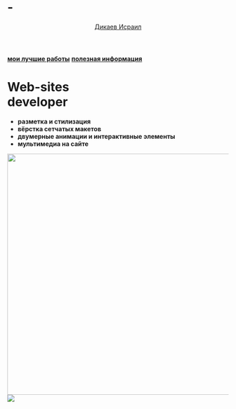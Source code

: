 # -<html>
  <head>
    <title>/Дикаев Исраил</title>
    <link rel="stylesheet" href="style.css"/>
  </head>
  <body>
    <header>
      <a class="link-header" href="Mortis.html">Дикаев Исраил</a>
    </header>
    <main>
      <nav>
        <a class="link-nav" href="mysites.html"><b>мои лучшие работы</b></a>
        <a class="link-nav" href="info.html"><b>полезная информация</b></a>
      </nav>
      <h1>Web-sites<br/> developer</h1>
      <ul>
      <li><b>разметка и стилизация</b></li>
      <li><b>вёрстка сетчатых макетов</b></li>
      <li><b>двумерные анимации и интерактивные элементы</b></li>
      <li><b>мультимедиа на сайте</b></li>
      </ul>
      <img src="https://mars.algoritmika.org/uploads/2021/04/carousel-1684591_0_1618254197.svg" width="830px" height="550px"/>
    </main>
    <footer>
      <img class="pro" src="https://webwhatsapp.ru/wp-content/uploads/2019/10/whatsapp_logo_6.png">
    </footer>
  </body>
</html>

